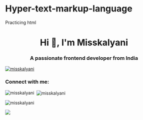 # Hyper-text-markup-language
Practicing html


<h1 align="center">Hi 👋, I'm Misskalyani</h1>
<h3 align="center">A passionate frontend developer from India</h3>

<p align="left"> <a href="https://github.com/ryo-ma/github-profile-trophy"><img src="https://github-profile-trophy.vercel.app/?username=misskalyani" alt="misskalyani" /></a> </p>

<h3 align="left">Connect with me:</h3>
<p align="left">
</p>

<p><img align="left" src="https://github-readme-stats.vercel.app/api/top-langs?username=misskalyani&show_icons=true&theme=radical&hide_border=false&locale=en&layout=compact" alt="misskalyani" /></p>

<p>&nbsp;<img align="center" src="https://github-readme-stats.vercel.app/api?username=misskalyani&show_icons=true&theme=radical&hide_border=false&locale=en" alt="misskalyani" /></p>

<p><img align="center" src="https://github-readme-streak-stats.herokuapp.com/?user=misskalyani&" alt="misskalyani" /></p>

![](https://github-readme-streak-sats.herokuapp.com/?user=misskalyani&theme=radical&hide_border=false)<br/>